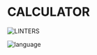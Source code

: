 # CALCULATOR
![LINTERS](https://img.shields.io/badge/eslint-3A33D1?style=for-the-badge&logo=eslint&logoColor=white)  

![language](https://github-readme-stats.vercel.app/api/top-langs/?username=kalungirasuli&theme=blue-green)